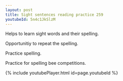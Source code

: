 ```yaml
---
layout: post
title: Sight sentences reading practice 259
youtubeId: 5n4c1JkSlzM
---
```

 
 
Helps to learn sight words and their spelling.

Opportunitiy to repeat the spelling. 

Practice spelling. 
 
Practice for spelling bee competitions. 
 
{% include youtubePlayer.html id=page.youtubeId %}
 
 

